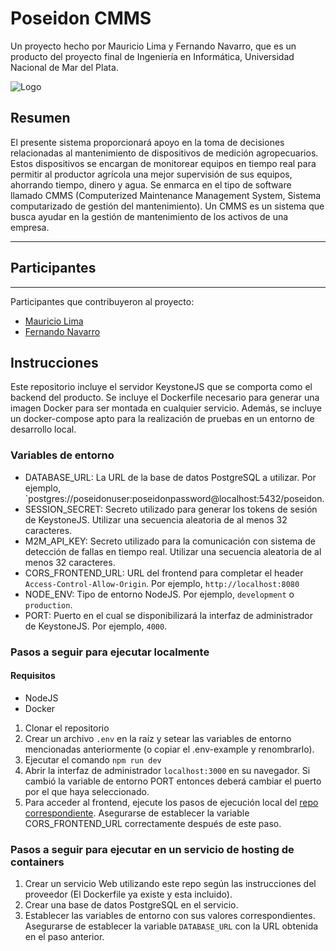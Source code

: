 # Poseidon CMMS
Un proyecto hecho por Mauricio Lima y Fernando Navarro, que es un producto del proyecto final de Ingeniería en Informática, Universidad Nacional de Mar del Plata.

![Logo](https://i.ibb.co/cNmHj0P/logo256.png)

## Resumen

El presente sistema proporcionará apoyo en la toma de decisiones relacionadas al mantenimiento de dispositivos de medición agropecuarios. Estos dispositivos se encargan de monitorear equipos en tiempo real para permitir al productor agrícola una mejor supervisión de sus equipos, ahorrando tiempo, dinero y agua. 
Se enmarca en el tipo de software llamado CMMS (Computerized Maintenance Management System, Sistema computarizado de gestión del mantenimiento). Un CMMS es un sistema que busca ayudar en la gestión de mantenimiento de los activos de una empresa. 

***

## Participantes
***
Participantes que contribuyeron al proyecto:
* [Mauricio Lima](https://github.com/NavarroFer) 
* [Fernando Navarro](https://github.com/mau-lima)


## Instrucciones

Este repositorio incluye el servidor KeystoneJS que se comporta como el backend del producto. Se incluye el Dockerfile necesario para generar una imagen Docker para ser montada en cualquier servicio. Además, se incluye un docker-compose apto para la realización de pruebas en un entorno de desarrollo local.

### Variables de entorno

- DATABASE_URL: La URL de la base de datos PostgreSQL a utilizar. Por ejemplo, `postgres://poseidonuser:poseidonpassword@localhost:5432/poseidon.
- SESSION_SECRET: Secreto utilizado para generar los tokens de sesión de KeystoneJS. Utilizar una secuencia aleatoria de al menos 32 caracteres.
- M2M_API_KEY: Secreto utilizado para la comunicación con sistema de detección de fallas en tiempo real. Utilizar una secuencia aleatoria de al menos 32 caracteres.
- CORS_FRONTEND_URL: URL del frontend para completar el header `Access-Control-Allow-Origin`. Por ejemplo, `http://localhost:8080`
- NODE_ENV: Tipo de entorno NodeJS. Por ejemplo, `development` o `production`.
- PORT: Puerto en el cual se disponibilizará la interfaz de administrador de KeystoneJS. Por ejemplo, `4000`.

### Pasos a seguir para ejecutar localmente

#### Requisitos
- NodeJS
- Docker

1. Clonar el repositorio
2. Crear un archivo `.env` en la raíz y setear las variables de entorno mencionadas anteriormente (o copiar el .env-example y renombrarlo).
3. Ejecutar el comando `npm run dev`
4. Abrir la interfaz de administrador `localhost:3000` en su navegador. Si cambió la variable de entorno PORT entonces deberá cambiar el puerto por el que haya seleccionado.
5. Para acceder al frontend, ejecute los pasos de ejecución local del [repo correspondiente](https://github.com/Poseidon-CMMS/poseidon-cmms-app). Asegurarse de establecer la variable CORS_FRONTEND_URL correctamente después de este paso.

### Pasos a seguir para ejecutar en un servicio de hosting de containers

1. Crear un servicio Web utilizando este repo según las instrucciones del proveedor (El Dockerfile ya existe y esta incluido).
2. Crear una base de datos PostgreSQL en el servicio.
3. Establecer las variables de entorno con sus valores correspondientes. Asegurarse de establecer la variable `DATABASE_URL` con la URL obtenida en el paso anterior.
